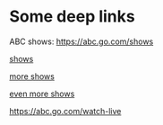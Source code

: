 # Some deep links

ABC shows: https://abc.go.com/shows

[shows](https://abc.go.com/shows)

[more shows](http://abcplayer/shows)

[even more shows](abcplayer://shows)

https://abc.go.com/watch-live
